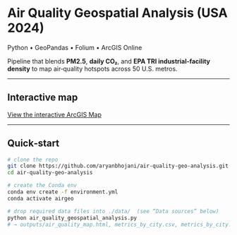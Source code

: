# Air Quality Geospatial Analysis (USA 2024)

Python • GeoPandas • Folium • ArcGIS Online

Pipeline that blends **PM2.5**, **daily CO₂**, and **EPA TRI industrial‑facility
density** to map air‑quality hotspots across 50 U.S. metros.

---

## Interactive map  
[View the interactive ArcGIS Map](https://ucsb.maps.arcgis.com/apps/mapviewer/index.html?webmap=f6ecfc63b55a437abc3a69f6389566ec)


---

## Quick‑start

```bash
# clone the repo
git clone https://github.com/aryanbhojani/air-quality-geo-analysis.git
cd air-quality-geo-analysis

# create the Conda env
conda env create -f environment.yml
conda activate airgeo

# drop required data files into ./data/  (see “Data sources” below)
python air_quality_geospatial_analysis.py
# → outputs/air_quality_map.html, metrics_by_city.csv, metrics_by_city.geojson
